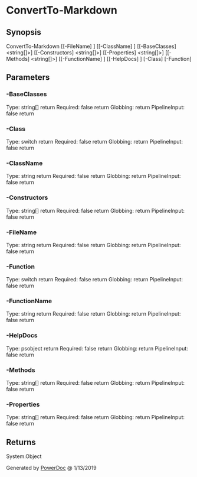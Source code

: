 # ConvertTo-Markdown

## Synopsis


ConvertTo-Markdown [[-FileName] <string>] [[-ClassName] <string>] [[-BaseClasses] <string[]>] [[-Constructors] <string[]>] [[-Properties] <string[]>] [[-Methods] <string[]>] [[-FunctionName] <string>] [[-HelpDocs] <psobject>] [-Class] [-Function]


## Parameters

### -BaseClasses

Type: string[]  return
Required: false  return
Globbing:   return
PipelineInput: false  return

### -Class

Type: switch  return
Required: false  return
Globbing:   return
PipelineInput: false  return

### -ClassName

Type: string  return
Required: false  return
Globbing:   return
PipelineInput: false  return

### -Constructors

Type: string[]  return
Required: false  return
Globbing:   return
PipelineInput: false  return

### -FileName

Type: string  return
Required: false  return
Globbing:   return
PipelineInput: false  return

### -Function

Type: switch  return
Required: false  return
Globbing:   return
PipelineInput: false  return

### -FunctionName

Type: string  return
Required: false  return
Globbing:   return
PipelineInput: false  return

### -HelpDocs

Type: psobject  return
Required: false  return
Globbing:   return
PipelineInput: false  return

### -Methods

Type: string[]  return
Required: false  return
Globbing:   return
PipelineInput: false  return

### -Properties

Type: string[]  return
Required: false  return
Globbing:   return
PipelineInput: false  return

## Returns

System.Object

Generated by [PowerDoc](https://github.com/luther38/PowerDoc) @ 1/13/2019
